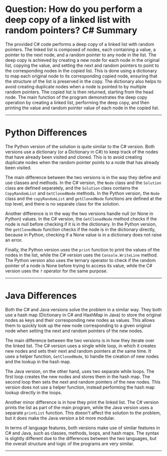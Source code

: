 # Question: How do you perform a deep copy of a linked list with random pointers? C# Summary

The provided C# code performs a deep copy of a linked list with random pointers. The linked list is composed of nodes, each containing a value, a pointer to the next node, and a random pointer to any node in the list. The deep copy is achieved by creating a new node for each node in the original list, copying the value, and setting the next and random pointers to point to the corresponding nodes in the copied list. This is done using a dictionary to map each original node to its corresponding copied node, ensuring that the structure of the list is preserved in the copy. The dictionary also helps to avoid creating duplicate nodes when a node is pointed to by multiple random pointers. The copied list is then returned, starting from the head node. The main function of the program demonstrates the deep copy operation by creating a linked list, performing the deep copy, and then printing the value and random pointer value of each node in the copied list.

---

# Python Differences

The Python version of the solution is quite similar to the C# version. Both versions use a dictionary (or a Dictionary in C#) to keep track of the nodes that have already been visited and cloned. This is to avoid creating duplicate nodes when the random pointer points to a node that has already been visited.

The main difference between the two versions is in the way they define and use classes and methods. In the C# version, the `Node` class and the `Solution` class are defined separately, and the `Solution` class contains the `CopyRandomList` and `GetClonedNode` methods. In the Python version, the `Node` class and the `copyRandomList` and `getClonedNode` functions are defined at the top level, and there is no separate class for the solution.

Another difference is in the way the two versions handle null (or None in Python) values. In the C# version, the `GetClonedNode` method checks if the node is null before checking if it is in the dictionary. In the Python version, the `getClonedNode` function checks if the node is in the dictionary directly, because in Python, checking if a None value is in a dictionary does not raise an error.

Finally, the Python version uses the `print` function to print the values of the nodes in the list, while the C# version uses the `Console.WriteLine` method. The Python version also uses the ternary operator to check if the random pointer of a node is None before trying to access its value, while the C# version uses the `?` operator for the same purpose.

---

# Java Differences

Both the C# and Java versions solve the problem in a similar way. They both use a hash map (Dictionary in C# and HashMap in Java) to store the original nodes as keys and their corresponding new nodes as values. This allows them to quickly look up the new node corresponding to a given original node when setting the next and random pointers of the new nodes.

The main difference between the two versions is in how they iterate over the linked list. The C# version uses a single while loop, in which it creates new nodes and sets their next and random pointers at the same time. It uses a helper function, `GetClonedNode`, to handle the creation of new nodes and the lookup in the hash map.

The Java version, on the other hand, uses two separate while loops. The first loop creates the new nodes and stores them in the hash map. The second loop then sets the next and random pointers of the new nodes. This version does not use a helper function, instead performing the hash map lookup directly in the loops.

Another minor difference is in how they print the linked list. The C# version prints the list as part of the main program, while the Java version uses a separate `printList` function. This doesn't affect the solution to the problem, but it does make the Java version a bit more modular.

In terms of language features, both versions make use of similar features in C# and Java, such as classes, methods, loops, and hash maps. The syntax is slightly different due to the differences between the two languages, but the overall structure and logic of the programs are very similar.

---
